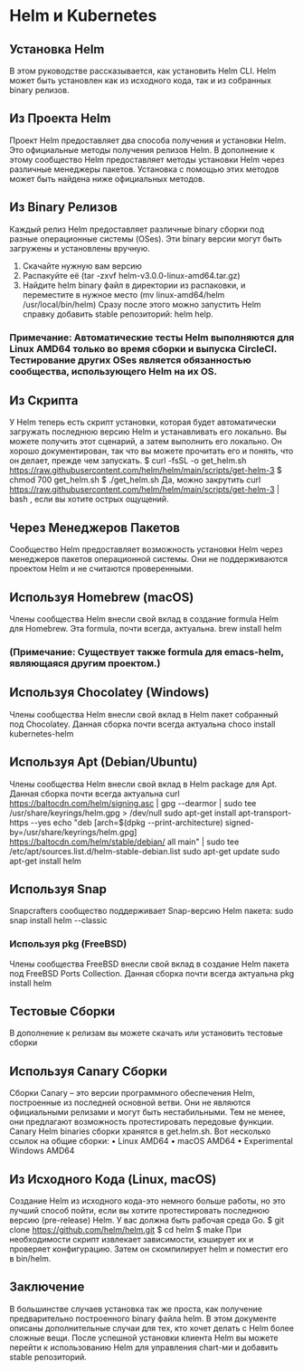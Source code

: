 # Helm и Kubernetes

## Установка Helm
В этом руководстве рассказывается, как установить Helm CLI. Helm может быть установлен как из исходного кода, так и из собранных binary релизов.

## Из Проекта Helm
Проект Helm предоставляет два способа получения и установки Helm. Это официальные методы получения релизов Helm. В дополнение к этому сообщество Helm предоставляет методы установки Helm через различные менеджеры пакетов. Установка с помощью этих методов может быть найдена ниже официальных методов.

## Из Binary Релизов
Каждый релиз Helm предоставляет различные binary сборки под разные операционные системы (OSes). Эти binary версии могут быть загружены и установлены вручную.
1.	Скачайте нужную вам версию
2.	Распакуйте её (tar -zxvf helm-v3.0.0-linux-amd64.tar.gz)
3.	Найдите helm binary файл в директории из распаковки, и переместите в нужное место (mv linux-amd64/helm /usr/local/bin/helm)
Сразу после этого можно запустить Helm справку добавить stable репозиторий: helm help.
### Примечание: Автоматические тесты Helm выполняются для Linux AMD64 только во время сборки и выпуска CircleCI. Тестирование других OSes является обязанностью сообщества, использующего Helm на их OS.

## Из Скрипта
У Helm теперь есть скрипт установки, которая будет автоматически загружать последнюю версию Helm и устанавливать его локально.
Вы можете получить этот сценарий, а затем выполнить его локально. Он хорошо документирован, так что вы можете прочитать его и понять, что он делает, прежде чем запускать.
$ curl -fsSL -o get_helm.sh https://raw.githubusercontent.com/helm/helm/main/scripts/get-helm-3
$ chmod 700 get_helm.sh
$ ./get_helm.sh
Да, можно закрутить curl https://raw.githubusercontent.com/helm/helm/main/scripts/get-helm-3 | bash , если вы хотите острых ощущений.

## Через Менеджеров Пакетов
Сообщество Helm предоставляет возможность установки Helm через менеджеров пакетов операционной системы. Они не поддерживаются проектом Helm и не считаются проверенными.

## Используя Homebrew (macOS)
Члены сообщества Helm внесли свой вклад в создание formula Helm для Homebrew. Эта formula, почти всегда, актуальна.
brew install helm
### (Примечание: Существует также formula для emacs-helm, являющаяся другим проектом.)

## Используя Chocolatey (Windows)
Члены сообщества Helm внесли свой вклад в Helm пакет собранный под Chocolatey. Данная сборка почти всегда актуальна
choco install kubernetes-helm

## Используя Apt (Debian/Ubuntu)
Члены сообщества Helm внесли свой вклад в Helm package для Apt. Данная сборка почти всегда актуальна
curl https://baltocdn.com/helm/signing.asc | gpg --dearmor | sudo tee /usr/share/keyrings/helm.gpg > /dev/null
sudo apt-get install apt-transport-https --yes
echo "deb [arch=$(dpkg --print-architecture) signed-by=/usr/share/keyrings/helm.gpg] https://baltocdn.com/helm/stable/debian/ all main" | sudo tee /etc/apt/sources.list.d/helm-stable-debian.list
sudo apt-get update
sudo apt-get install helm

## Используя Snap
Snapcrafters сообщество поддерживает Snap-версию Helm пакета:
sudo snap install helm --classic
### Используя pkg (FreeBSD)
Члены сообщества FreeBSD внесли свой вклад в создание Helm пакета под FreeBSD Ports Collection. Данная сборка почти всегда актуальна
pkg install helm

## Тестовые Сборки
В дополнение к релизам вы можете скачать или установить тестовые сборки

## Используя Canary Сборки
Сборки Canary – это версии программного обеспечения Helm, построенные из последней основной ветви. Они не являются официальными релизами и могут быть нестабильными. Тем не менее, они предлагают возможность протестировать передовые функции.
Canary Helm binaries сборки хранятся в get.helm.sh. Вот несколько ссылок на общие сборки:
•	Linux AMD64
•	macOS AMD64
•	Experimental Windows AMD64

## Из Исходного Кода (Linux, macOS)
Создание Helm из исходного кода-это немного больше работы, но это лучший способ пойти, если вы хотите протестировать последнюю версию (pre-release) Helm.
У вас должна быть рабочая среда Go.
$ git clone https://github.com/helm/helm.git
$ cd helm
$ make
При необходимости скрипт извлекает зависимости, кэширует их и проверяет конфигурацию. Затем он скомпилирует helm и поместит его в bin/helm.

## Заключение
В большинстве случаев установка так же проста, как получение предварительно построенного binary файла helm. В этом документе описаны дополнительные случаи для тех, кто хочет делать с Helm более сложные вещи.
После успешной установки клиента Helm вы можете перейти к использованию Helm для управления chart-ми и добавить stable репозиторий.

